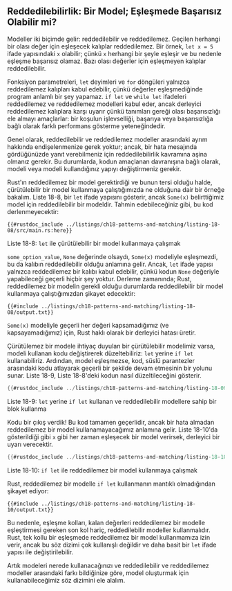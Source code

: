 ## Reddedilebilirlik: Bir Model; Eşleşmede Başarısız Olabilir mi?

Modeller iki biçimde gelir: reddedilebilir ve reddedilemez. 
Geçilen herhangi bir olası değer için eşleşecek kalıplar reddedilemez. 
Bir örnek, `let x = 5` ifade yapısındaki `x` olabilir; çünkü `x` herhangi bir şeyle eşleşir 
ve bu nedenle eşleşme başarısız olamaz. Bazı olası değerler için eşleşmeyen kalıplar reddedilebilir. 

Fonksiyon parametreleri, `let` deyimleri ve `for` döngüleri yalnızca reddedilemez kalıpları kabul edebilir, 
çünkü değerler eşleşmediğinde program anlamlı bir şey yapamaz. `if let` ve `while let` ifadeleri reddedilemez ve reddedilemez 
modelleri kabul eder, ancak derleyici reddedilemez kalıplara karşı uyarır çünkü tanımları gereği olası başarısızlığı ele almayı amaçlarlar: 
bir koşulun işlevselliği, başarıya veya başarısızlığa bağlı olarak farklı performans gösterme yeteneğindedir.

Genel olarak, reddedilebilir ve reddedilemez modeller arasındaki ayrım hakkında endişelenmenize gerek yoktur; 
ancak, bir hata mesajında gördüğünüzde yanıt verebilmeniz için reddedilebilirlik kavramına aşina olmanız gerekir. 
Bu durumlarda, kodun amaçlanan davranışına bağlı olarak, modeli veya modeli kullandığınız yapıyı değiştirmeniz gerekir.

Rust'ın reddedilemez bir model gerektirdiği ve bunun tersi olduğu halde, 
çürütülebilir bir model kullanmaya çalıştığımızda ne olduğuna dair bir örneğe bakalım. Liste 18-8, 
bir `let` ifade yapısını gösterir, ancak `Some(x)` belirttiğimiz model için reddedilebilir bir modeldir. 
Tahmin edebileceğiniz gibi, bu kod derlenmeyecektir:

```rust,ignore,does_not_compile
{{#rustdoc_include ../listings/ch18-patterns-and-matching/listing-18-08/src/main.rs:here}}
```

<span class="caption">Liste 18-8: `let` ile çürütülebilir bir 
model kullanmaya çalışmak</span>

`some_option_value`, `None` değerinde olsaydı, `Some(x)` modeliyle eşleşmezdi, bu da kalıbın reddedilebilir olduğu anlamına gelir. 
Ancak, `let` ifade yapısı yalnızca reddedilemez bir kalıbı kabul edebilir, çünkü kodun `None` değeriyle yapabileceği geçerli hiçbir şey yoktur. 
Derleme zamanında; Rust, reddedilemez bir modelin gerekli olduğu durumlarda reddedilebilir bir model kullanmaya çalıştığımızdan şikayet edecektir:

```console
{{#include ../listings/ch18-patterns-and-matching/listing-18-08/output.txt}}
```

`Some(x)` modeliyle geçerli her değeri kapsamadığımız (ve kapsayamadığımız) için, Rust haklı olarak bir derleyici hatası üretir.

Çürütülemez bir modele ihtiyaç duyulan bir çürütülebilir modelimiz varsa, modeli kullanan kodu değiştirerek düzeltebiliriz: 
`let` yerine `if let` kullanabiliriz. Ardından, model eşleşmezse, kod, süslü parantezler arasındaki kodu 
atlayarak geçerli bir şekilde devam etmesinin bir yolunu sunar. 
Liste 18-9, Liste 18-8'deki kodun nasıl düzeltileceğini gösterir.

```rust
{{#rustdoc_include ../listings/ch18-patterns-and-matching/listing-18-09/src/main.rs:here}}
```

<span class="caption">Liste 18-9: `let` yerine `if let` kullanan ve reddedilebilir modellere sahip 
bir blok kullanma</span>

Kodu bir çıkış verdik! Bu kod tamamen geçerlidir, ancak bir hata almadan reddedilemez bir model kullanamayacağımız 
anlamına gelir. Liste 18-10'da gösterildiği gibi `x` gibi her zaman eşleşecek bir model verirsek, derleyici bir uyarı verecektir.

```rust
{{#rustdoc_include ../listings/ch18-patterns-and-matching/listing-18-10/src/main.rs:here}}
```

<span class="caption">Liste 18-10: `if let` ile reddedilemez bir model
kullanmaya çalışmak</span>

Rust, reddedilemez bir modelle `if let` kullanmanın mantıklı olmadığından şikayet ediyor:

```console
{{#include ../listings/ch18-patterns-and-matching/listing-18-10/output.txt}}
```

Bu nedenle, eşleşme kolları, kalan değerleri reddedilemez bir modelle eşleştirmesi gereken son kol hariç, 
reddedilebilir modeller kullanmalıdır. Rust, tek kollu bir eşleşmede reddedilemez bir model kullanmamıza izin verir, 
ancak bu söz dizimi çok kullanışlı değildir ve daha basit bir `let` ifade yapısı ile değiştirilebilir.

Artık modeleri nerede kullanacağınızı ve reddedilebilir ve reddedilemez modeller arasındaki farkı 
bildiğinize göre, model oluşturmak için kullanabileceğimiz söz dizimini ele alalım.
